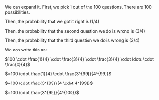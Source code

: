 We can expand it. First, we pick 1 out of the 100 questions. There are 100 possibilities.

Then, the probability that we got it right is $(1/4)$

Then, the probability that the second question we do is wrong is $(3/4)$

Then, the probability that the third question we do is wrong is $(3/4)$

We can write this as:

$100 \cdot \frac{1}{4} \cdot \frac{3}{4} \cdot \frac{3}{4} \cdot ldots \cdot \frac{3}{4}$

$=100 \cdot \frac{1}{4} \cdot \frac{3^{99}}{4^{99}}$

$=100 \cdot \frac{3^{99}}{4 \cdot 4^{99}}$

$=100 \cdot \frac{3^{99}}{4^{100}}$
